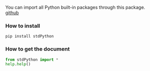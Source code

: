 You can import all Python built-in packages through this package.
</br>
[github](https://github.com/ZMF-1/stdPython)
</br>
### How to install
```commandline
pip install stdPython
```
### How to get the document
```python
from stdPython import *
help.help()
```